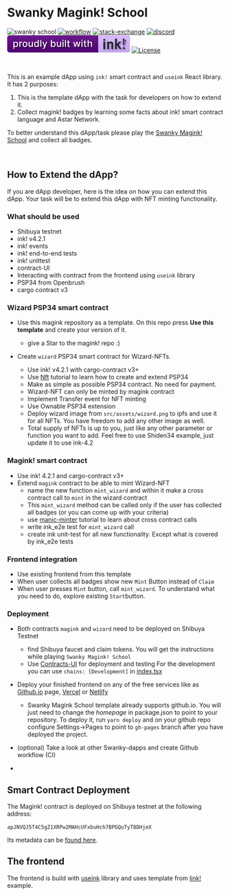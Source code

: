 # Swanky Magink! School <br/>
![swanky school](https://github.com/swanky-dapps/magink-dapp/assets/34627453/107adca8-3c94-4d5c-8bce-4a0d7c7d1f7f)
[![workflow][a1]][a2] [![stack-exchange][s1]][s2] [![discord][d1]][d2] [![built-with-ink][i1]][i2] [![License][ap1]][ap2]

[s1]: https://img.shields.io/badge/click-white.svg?logo=StackExchange&label=ink!%20Support%20on%20StackExchange&labelColor=white&color=blue
[s2]: https://substrate.stackexchange.com/questions/tagged/ink?tab=Votes
[a1]: https://github.com/swanky-dapps/nft/actions/workflows/test.yml/badge.svg
[a2]: https://github.com/swanky-dapps/nft/actions/workflows/test.yml
[d1]: https://img.shields.io/discord/722223075629727774?style=flat-square&label=discord
[d2]: https://discord.gg/Z3nC9U4
[i1]: /.images/ink.svg
[i2]: https://github.com/paritytech/ink
[ap1]: https://img.shields.io/badge/License-Apache%202.0-blue.svg
[ap2]: https://opensource.org/licenses/Apache-2.0

<br clear="both"/>

This is an example dApp using `ink!` smart contract and `useink` React library. It has 2 purposes:
1. This is the template dApp with the task for developers on how to extend it.
2. Collect magink! badges by learning some facts about ink! smart contract language and Astar Network. 

To better understand this dApp/task please play the [Swanky Magink! School](https://swanky-dapps.github.io/magink-dapp/) and collect all badges.

<br clear="both"/>

## How to Extend the dApp?
If you are dApp developer, here is the idea on how you can extend this dApp. Your task will be to extend this dApp with NFT minting functionality. 

### What should be used
- Shibuya testnet
- ink! v4.2.1
- ink! events
- ink! end-to-end tests
- ink! unittest
- contract-UI
- Interacting with contract from the frontend using `useink` library
- PSP34 from Openbrush
- cargo contract v3

### Wizard PSP34 smart contract
- Use this magink repository as a template. On this repo press **Use this template** and create your version of it.
    - give a Star to the magink! repo :)
 
- Create `wizard` PSP34 smart contract for Wizard-NFTs.
    - Use ink! v4.2.1 with cargo-contract v3+
    - Use [Nft](https://docs.astar.network/docs/build/wasm/from-zero-to-ink-hero/nft/) tutorial to learn how to create and extend PSP34
    - Make as simple as possible PSP34 contract. No need for payment.
    - Wizard-NFT can only be minted by magink contract
    - Implement Transfer event for NFT minting
    - Use Ownable PSP34 extension
    - Deploy wizard image from `src/assets/wizard.png` to ipfs and use it for all NFTs. You have freedom to add any other image as well.
    - Total supply of NFTs is up to you, just like any other parameter or function you want to add. Feel free to use Shiden34 example, just update it to use ink-4.2

### Magink! smart contract
- Use ink! 4.2.1 and cargo-contract v3+
- Extend `magink` contract to be able to mint Wizard-NFT
    - name the new function `mint_wizard` and within it make a cross contract call to `mint` in the wizard contract
    - This `mint_wizard` method can be called only if the user has collected all badges (or you can come up with your criteria)
    - use [manic-minter](https://docs.astar.network/docs/build/wasm/from-zero-to-ink-hero/manic-minter/) tutorial to learn about cross contract calls
    - write ink_e2e test for `mint_wizard` call
    - create ink unit-test for all new functionality. Except what is covered by ink_e2e tests

### Frontend integration
- Use existing frontend from this template
- When user collects all badges show new `Mint` Button instead of `Claim`
- When user presses `Mint` button, call `mint_wizard`. To understand what you need to do, explore existing `Start`button.

### Deployment
- Both contracts `magink` and `wizard` need to be deployed on Shibuya Testnet
    - find Shibuya faucet and claim tokens. You will get the instructions while playing `Swanky Magink! School`
    - Use [Contracts-UI](https://contracts-ui.substrate.io/) for deployment and testing
For the development you can use `chains: [Development]` in [index.tsx](https://github.com/swanky-dapps/magink-dapp/blob/8d63b3f5d8608e3a8883df236b13f63c7913c460/frontend/src/index.tsx#L15)
- Deploy your finished frontend on any of the free services like as [Github.io](http://Github.io) page, [Vercel](https://vercel.com/) or [Netlify](https://www.netlify.com/)
    - Swanky Magink School template already supports github.io. You will just need to change the *homepage* in package.json to point to your repository. To deploy it, run `yarn deploy` and on your github repo configure Settings→Pages to point to `gh-pages` branch after you have deployed the project.

- (optional) Take a look at other Swanky-dapps and create Github workflow (CI)
- 
## Smart Contract Deployment

The Magink! contract is deployed on Shibuya testnet at the following address:
```
apJNVQJ5T4C5gZ1XRPw2MAHcUFxbuHch7BPGQuTyT8DHjeX
```
Its metadata can be [found here](./frontend/src/metadata.json). 

## The frontend
The frontend is build with [useink](https://github.com/paritytech/useink) library and uses template from [link!](https://use.ink/examples/dapps) example.
